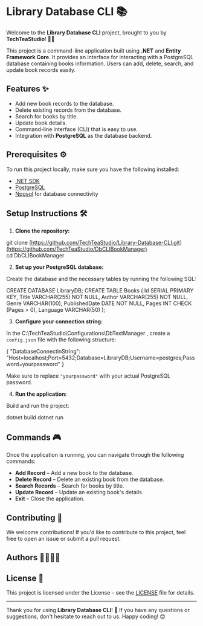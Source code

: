 # Library Database CLI 📚

Welcome to the **Library Database CLI** project, brought to you by **TechTeaStudio**! 🍵🚀

This project is a command-line application built using **.NET** and **Entity Framework Core**. It provides an interface for interacting with a PostgreSQL database containing books information. Users can add, delete, search, and update book records easily.

## Features ✨

- Add new book records to the database.
- Delete existing records from the database.
- Search for books by title.
- Update book details.
- Command-line interface (CLI) that is easy to use.
- Integration with **PostgreSQL** as the database backend.

## Prerequisites ⚙️

To run this project locally, make sure you have the following installed:

- [.NET SDK](https://dotnet.microsoft.com/download/dotnet)
- [PostgreSQL](https://www.postgresql.org/download/)
- [Npgsql](https://www.npgsql.org/) for database connectivity

## Setup Instructions 🛠️

1. **Clone the repository:**

git clone [https://github.com/TechTeaStudio/Library-Database-CLI.git](https://github.com/TechTeaStudio/DbCLIBookManager)  
cd DbCLIBookManager  

2. **Set up your PostgreSQL database:**

Create the database and the necessary tables by running the following SQL:

CREATE DATABASE LibraryDB;
CREATE TABLE Books (
    Id SERIAL PRIMARY KEY,
    Title VARCHAR(255) NOT NULL,
    Author VARCHAR(255) NOT NULL,
    Genre VARCHAR(100),
    PublishedDate DATE NOT NULL,
    Pages INT CHECK (Pages > 0),
    Language VARCHAR(50)
);

3. **Configure your connection string:**

In the C:\TechTeaStudio\Configurations\DbTextManager , create a `config.json` file with the following structure:

{
    "DatabaseConnectinString": "Host=localhost;Port=5432;Database=LibraryDB;Username=postgres;Password=yourpassword"
}

Make sure to replace `"yourpassword"` with your actual PostgreSQL password.

4. **Run the application:**

Build and run the project:

dotnet build
dotnet run

## Commands 🎮

Once the application is running, you can navigate through the following commands:

- **Add Record** – Add a new book to the database.
- **Delete Record** – Delete an existing book from the database.
- **Search Records** – Search for books by title.
- **Update Record** – Update an existing book's details.
- **Exit** – Close the application.

## Contributing 🤝

We welcome contributions! If you'd like to contribute to this project, feel free to open an issue or submit a pull request.

## Authors 👩‍💻👨‍💻

<!--- **TechTeaStudio** – [Website](https://www.techteastudio.com) -->

## License 📄

This project is licensed under the License – see the [LICENSE](LICENSE) file for details.

---

Thank you for using **Library Database CLI**! 🎉 If you have any questions or suggestions, don't hesitate to reach out to us. Happy coding! 😊
